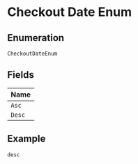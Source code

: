
# Checkout Date Enum

## Enumeration

`CheckoutDateEnum`

## Fields

| Name |
|  --- |
| `Asc` |
| `Desc` |

## Example

```
desc
```

